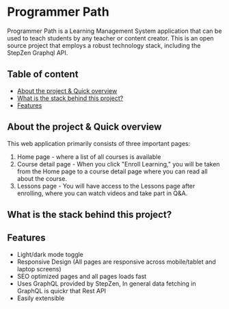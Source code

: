 
# Programmer Path

Programmer Path is a Learning Management System application that can be used to teach students by any teacher or content creator. This is an open source project that employs a robust technology stack, including the StepZen Graphql API.

## Table of content

- [About the project & Quick overview](https://github.com/venkata-penumatsa/Programmer-Path/blob/main/README.md#about-the-project--quick-overview)
- [What is the stack behind this project?](https://github.com/venkata-penumatsa/Programmer-Path/blob/main/README.md#what-is-the-stack-behind-this-project)
- [Features](https://github.com/venkata-penumatsa/Programmer-Path/blob/main/README.md#features-1)


##  About the project & Quick overview

This web application primarily consists of three important pages: 
1. Home page - where a list of all courses is available
2. Course detail page - When you click "Enroll Learning," you will be taken from the Home page to a course detail page where you can read all about the course.
3. Lessons page - You will have access to the Lessons page after enrolling, where you can watch videos and take part in Q&A.

## What is the stack behind this project?





## Features

- Light/dark mode toggle
- Responsive Design (All pages are responsive across mobile/tablet and laptop screens)
- SEO optimized pages and all pages loads fast
- Uses GraphQL provided by StepZen, In general data fetching in GraphQL is quickr that Rest API
- Easily extensible



 
